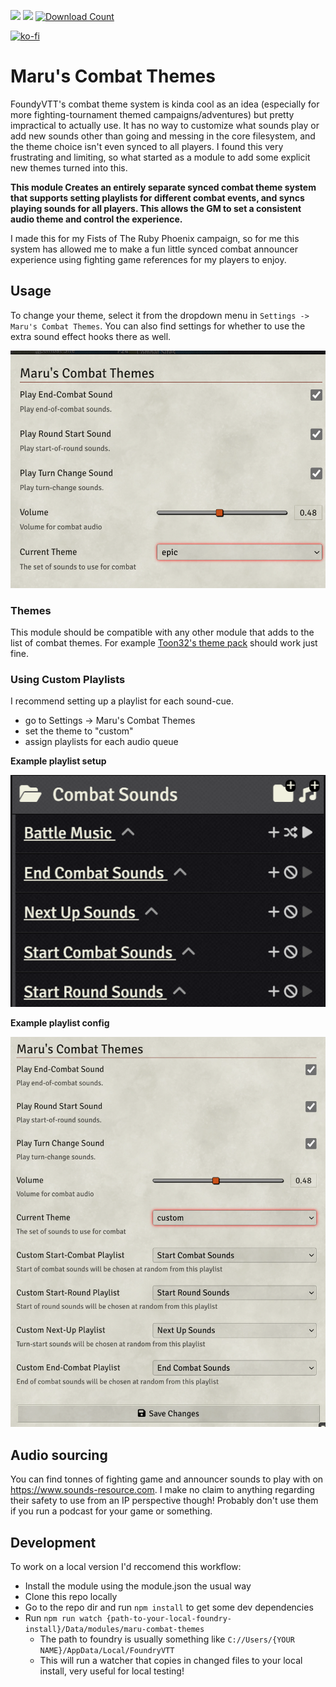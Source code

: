 ![](https://img.shields.io/badge/Foundry-v10-informational)
![](https://img.shields.io/badge/Foundry-v11-informational)
[![Download Count](https://img.shields.io/github/downloads/marutypes/FoundryVTT-Maru-Combat-Themes/total.svg)]()

[![ko-fi](https://ko-fi.com/img/githubbutton_sm.svg)](https://ko-fi.com/Q5Q32OGH1)

# Maru's Combat Themes

FoundyVTT's combat theme system is kinda cool as an idea (especially for more fighting-tournament themed campaigns/adventures) but pretty impractical to actually use. It has no way to customize what sounds play or add new sounds other than going and messing in the core filesystem, and the theme choice isn't even synced to all players. I found this very frustrating and limiting, so what started as a module to add some explicit new themes turned into this.

**This module Creates an entirely separate synced combat theme system that supports setting playlists for different combat events, and syncs playing sounds for all players. This allows the GM to set a consistent audio theme and control the experience.**

I made this for my Fists of The Ruby Phoenix campaign, so for me this system has allowed me to make a fun little synced combat announcer experience using fighting game references for my players to enjoy.

## Usage

To change your theme, select it from the dropdown menu in `Settings -> Maru's Combat Themes`. You can also find settings for whether to use the extra sound effect hooks there as well.

![Settings window for Maru's Combat Themes](./pics/Settings-Panel.png)

### Themes

This module should be compatible with any other module that adds to the list of combat themes. For example [Toon32's theme pack](https://foundryvtt.com/packages/combat-tracker-theme-pack) should work just fine.

### Using Custom Playlists

I recommend setting up a playlist for each sound-cue.

- go to Settings -> Maru's Combat Themes
- set the theme to "custom"
- assign playlists for each audio queue

**Example playlist setup**

![Playlists setup for each combat sound cue](./pics/Playlist-Setup.png)


**Example playlist config**

![Custom playlist setup for Maru's Combat Themes](./pics/Settings-Panel-Custom.png)

## Audio sourcing

You can find tonnes of fighting game and announcer sounds to play with on https://www.sounds-resource.com. I make no claim to anything regarding their safety to use from an IP perspective though! Probably don't use them if you run a podcast for your game or something.

## Development

To work on a local version I'd reccomend this workflow:
- Install the module using the module.json the usual way
- Clone this repo locally
- Go to the repo dir and run `npm install` to get some dev dependencies
- Run `npm run watch {path-to-your-local-foundry-install}/Data/modules/maru-combat-themes`
    - The path to foundry is usually something like `C://Users/{YOUR NAME}/AppData/Local/FoundryVTT`
    - This will run a watcher that copies in changed files to your local install, very useful for local testing!